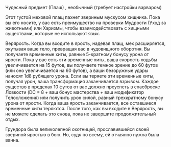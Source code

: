 Чудесный предмет (Плащ) , необычный (требует настройки варваром)

Этот густой меховой плащ пахнет звериным мускусом хищника. Пока вы его носите, у вас есть преимущество на проверки Мудрости (Уход за животными) или Харизмы, чтобы взаимодействовать с хищными существами, которые не используют язык.

Верярость. Когда вы входите в ярость, надевая плащ, мех расширяется, окутывая ваше тело, превращая вас в чудовищного оборотня. Вы получаете временные хиты, равные 5-кратному бонусу урона от ярости. Пока у вас есть эти временные хиты, ваша скорость ходьбы увеличивается на 15 футов, вы получаете темное зрение до 60 футов (или оно увеличивается на 60 футов), а ваши безоружные удары наносят 1d8 рубящего урона. Если вы теряете эти временные хиты, получая урон, ваша трансформация заканчивается взрывом. Каждое существо в пределах 10 футов от вас должно преуспеть в спасброске Ловкости (DC = 8 + ваш бонус мастерства + ваш модификатор Телосложения) или получить урон силой, равный трехкратному бонусу урона от ярости. Когда ваша ярость заканчивается, все оставшиеся временные хиты теряются. После того, как вы входите в Верярость, вы не можете сделать это снова, пока не завершите продолжительный отдых.

Грундора была великолепной охотницей, прославившейся своей звериной яростью в бою. Но, судя по всему, ей отчаянно нужна была ванна.